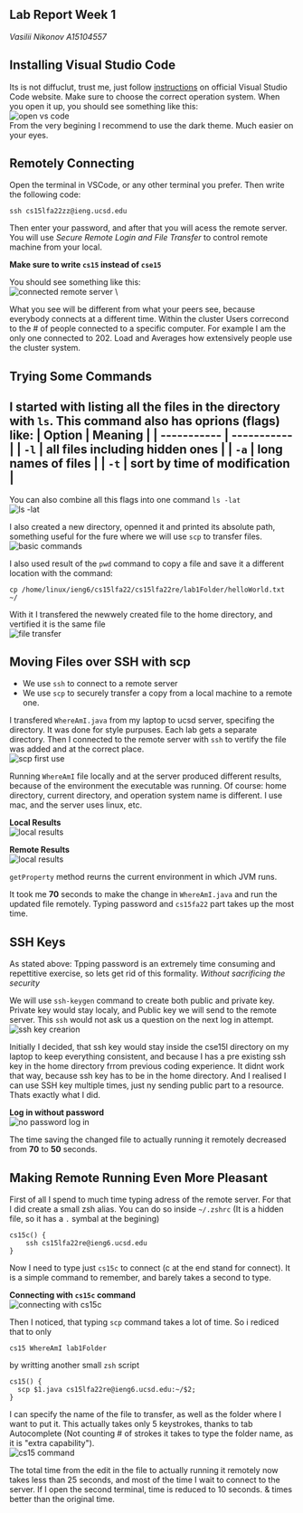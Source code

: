## Lab Report Week 1
*Vasilii Nikonov A15104557*

## Installing Visual Studio Code
Its is not diffuclut, trust me, just follow [instructions](https://code.visualstudio.com/) on official Visual Studio Code website. Make sure to choose the correct operation system. When you open it up, you should see something like this:
\
![open vs code](./images/lab1/1.png)
\
From the very begining I recommend to use the dark theme. Much easier on your eyes.

## Remotely Connecting
Open the terminal in VSCode, or any other terminal you prefer. Then write the following code:

```
ssh cs15lfa22zz@ieng.ucsd.edu
```
Then enter your password, and after that you will acess the remote server. You will use *Secure Remote Login and File Transfer* to control remote machine from your local.

**Make sure to write `cs15` instead of `cse15`**

You should see something like this:
\
![connected remote server](./images/lab1/2.png)
\

What you see will be different from what your peers see, because everybody connects at a different time. Within the cluster Users correcond to the # of people connected to a specific computer. For example I am the only one connected to 202. Load and Averages how extensively people use the cluster system.

## Trying Some Commands
I started with listing all the files in the directory with `ls`. 
This command also has oprions (flags) like:
| Option      | Meaning     |
| ----------- | ----------- |
| `-l`     | all files including hidden ones      |
| `-a`     | long names of files       |
| `-t`     | sort by time of modification       |
---

You can also combine all this flags into one command `ls -lat`
\
![ls -lat](./images/lab1/45.png)

I also created a new directory, openned it and printed its absolute path, something useful for the fure where we will use `scp` to transfer files.
\
![basic commands](./images/lab1/3.png)

I also used result of the `pwd` command to copy a file and save it a different location with the command:
```
cp /home/linux/ieng6/cs15lfa22/cs15lfa22re/lab1Folder/helloWorld.txt ~/
```
With it I transfered the newwely created file to the home directory, and vertified it is the same file
\
![file transfer](./images/lab1/4.png)


## Moving Files over SSH with scp

- We use `ssh` to connect to a remote server
- We use `scp` to securely transfer a copy from a local machine to a remote one.

I transfered `WhereAmI.java` from my laptop to ucsd server, specifing the directory. It was done for style purpuses. Each lab gets a separate directory. Then I connected to the remote server with `ssh` to vertify the file was added and at the correct place.
\
![scp first use](./images/lab1/6.png)

Running `WhereAmI` file locally and at the server produced different results, because of the environment the executable was running. Of course: home directory, current directory, and operation system name is different. I use mac, and the server uses linux, etc.

**Local Results**
\
![local results](./images/lab1/5.png)


**Remote Results**
\
![local results](./images/lab1/7.png)

`getProperty` method reurns the current environment in which JVM runs.

It took me **70** seconds to make the change in `WhereAmI.java` and run the updated file remotely. Typing password and `cs15fa22` part takes up the most time.

## SSH Keys

As stated above: Tpping password is an extremely time consuming and repettitive exercise, so lets get rid of this formality. *Without sacrificing the security*

We will use `ssh-keygen` command to create both public and private key. Private key would stay localy, and Public key we will send to the remote server. This `ssh` would not ask us a question on the next log in attempt.
\
![ssh key crearion](./images/lab1/8.png)

Initially I decided, that ssh key would stay inside the cse15l directory on my laptop to keep everything consistent, and because I has a pre existing ssh key in the home directory frrom previous coding experience. It didnt work that way, because ssh key has to be in the home directory. And I realised I can use SSH key multiple times, just ny sending public part to a resource. Thats exactly what I did.

**Log in without password**
\
![no password log in](./images/lab1/9.png)

The time saving the changed file to actually running it remotely decreased from **70** to **50** seconds.

## Making Remote Running Even More Pleasant
First of all I spend to much time typing adress of the remote server. For that I did create a small zsh alias.
You can do so inside `~/.zshrc` (It is a hidden file, so it has a `.` symbal at the begining)
```
cs15c() {
    ssh cs15lfa22re@ieng6.ucsd.edu
}
```
Now I need to type just `cs15c` to connect (c at the end stand for connect). It is a simple command to remember, and barely takes a second to type.

**Connecting with `cs15c` command**
\
![connecting with cs15c](./images/lab1/10.png)


Then I noticed, that typing `scp` command takes a lot of time. So i rediced that to only
```
cs15 WhereAmI lab1Folder
```
by writting another small `zsh` script
```
cs15() {
  scp $1.java cs15lfa22re@ieng6.ucsd.edu:~/$2;
}
```
I can specify the name of the file to transfer, as well as the folder where I want to put it. This actually takes only 5 keystrokes, thanks to tab Autocomplete (Not counting # of strokes it takes to type the folder name, as it is "extra capability").
\
![cs15 command](./images/lab1/11.png)


The total time from the edit in the file to actually running it remotely now takes less than 25 seconds, and most of the time I wait to connect to the server. If I open the second terminal, time is reduced to 10 seconds. & times better than the original time.
